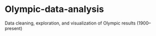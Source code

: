 # Olympic-data-analysis
Data cleaning, exploration, and visualization of Olympic results (1900–present)
